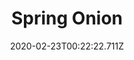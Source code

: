 ---
templateKey: blog-post
featuredpost: false
date: 2020-02-23T00:22:22.711Z
title: Spring Onion
description: These grow wild during the spring.
type: forage
sellPrice: 8
energy: 13
health: 5
featuredimage: /img/Spring_Onion.png
tags:
  - Spring
  - forageable
  - Forest
---